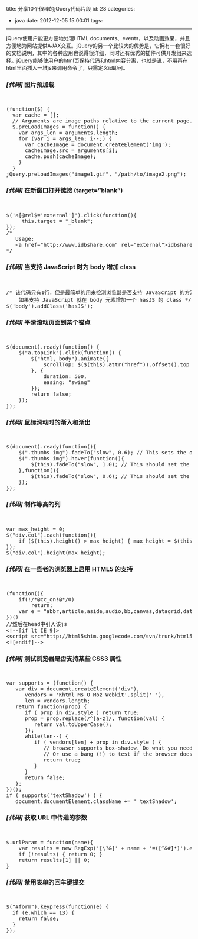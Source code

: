 title: 分享10个很棒的jQuery代码片段
id: 28
categories:
  - java
date: 2012-12-05 15:00:01
tags:
---

 jQuery使用户能更方便地处理HTML documents、events，以及动画效果，并且方便地为网站提供AJAX交互。jQuery的另一个比较大的优势是，它拥有一套很好的文档说明，其中的各种应用也说得很详细，同时还有优秀的插件可供开发组来选择。jQuery能够使用户的html页保持代码和html内容分离，也就是说，不用再在html里面插入一堆js来调用命令了，只需定义id即可。

### _[代码]_ 图片预加载
</br>
<pre config="brush:jscript;">(function($) {
  var cache = [];
  // Arguments are image paths relative to the current page.
  $.preLoadImages = function() {
    var args_len = arguments.length;
    for (var i = args_len; i--;) {
      var cacheImage = document.createElement('img');
      cacheImage.src = arguments[i];
      cache.push(cacheImage);
    }
  }
jQuery.preLoadImages(&quot;image1.gif&quot;, &quot;/path/to/image2.png&quot;);</pre>

### _[代码]_ 在新窗口打开链接 (target=”blank”)
</br>
<pre config="brush:jscript;">$('a[@rel$='external']').click(function(){
     this.target = &quot;_blank&quot;;
});
/*
   Usage:
   &lt;a href=&quot;http://www.idbshare.com&quot; rel=&quot;external&quot;&gt;idbshare.com&lt;/a&gt;
*/</pre>

### _[代码]_ 当支持 JavaScript 时为 body 增加 class
</br>
<pre config="brush:jscript;">/* 该代码只有1行，但是最简单的用来检测浏览器是否支持 JavaScript 的方法
    如果支持 JavaScript 就在 body 元素增加一个 hasJS 的 class */
$('body').addClass('hasJS');</pre>

### _[代码]_ 平滑滚动页面到某个锚点
</br>
<pre config="brush:jscript;">$(document).ready(function() {
    $(&quot;a.topLink&quot;).click(function() {
        $(&quot;html, body&quot;).animate({
            scrollTop: $($(this).attr(&quot;href&quot;)).offset().top + &quot;px&quot;
        }, {
            duration: 500,
            easing: &quot;swing&quot;
        });
        return false;
    });
});</pre>

### _[代码]_ 鼠标滑动时的渐入和渐出
</br>
<pre config="brush:jscript;">$(document).ready(function(){
    $(&quot;.thumbs img&quot;).fadeTo(&quot;slow&quot;, 0.6); // This sets the opacity of the thumbs to fade down to 60% when the page loads
    $(&quot;.thumbs img&quot;).hover(function(){
        $(this).fadeTo(&quot;slow&quot;, 1.0); // This should set the opacity to 100% on hover
    },function(){
        $(this).fadeTo(&quot;slow&quot;, 0.6); // This should set the opacity back to 60% on mouseout
    });
});</pre>

### _[代码]_ 制作等高的列
</br>
<pre config="brush:jscript;">var max_height = 0;
$(&quot;div.col&quot;).each(function(){
    if ($(this).height() &gt; max_height) { max_height = $(this).height(); }
});
$(&quot;div.col&quot;).height(max_height);</pre>

### _[代码]_ 在一些老的浏览器上启用 HTML5 的支持
</br>
<pre config="brush:jscript;">(function(){
    if(!/*@cc_on!@*/0)
        return;
    var e = &quot;abbr,article,aside,audio,bb,canvas,datagrid,datalist,details,dialog,eventsource,figure,footer,header,hgroup,mark,menu,meter,nav,output,progress,section,time,video&quot;.split(','),i=e.length;while(i--){document.createElement(e[i])}
})()
//然后在head中引入该js
&lt;!--[if lt IE 9]&gt;
&lt;script src=&quot;http://html5shim.googlecode.com/svn/trunk/html5.js&quot;&gt;&lt;/script&gt;
&lt;![endif]--&gt;</pre>

### _[代码]_ 测试浏览器是否支持某些 CSS3 属性
</br>
<pre config="brush:jscript;">var supports = (function() {
   var div = document.createElement('div'),
      vendors = 'Khtml Ms O Moz Webkit'.split(' '),
      len = vendors.length;
   return function(prop) {
      if ( prop in div.style ) return true;
      prop = prop.replace(/^[a-z]/, function(val) {
         return val.toUpperCase();
      });
      while(len--) {
         if ( vendors[len] + prop in div.style ) {
            // browser supports box-shadow. Do what you need.
            // Or use a bang (!) to test if the browser doesn't.
            return true;
         }
      }
      return false;
   };
})();
if ( supports('textShadow') ) {
   document.documentElement.className += ' textShadow';</pre>

### _[代码]_ 获取 URL 中传递的参数
</br>
<pre config="brush:jscript;">$.urlParam = function(name){
    var results = new RegExp('[\?&amp;]' + name + '=([^&amp;#]*)').exec(window.location.href);
    if (!results) { return 0; }
    return results[1] || 0;
}</pre>

### _[代码]_ 禁用表单的回车键提交
</br>
<pre config="brush:jscript;">$(&quot;#form&quot;).keypress(function(e) {
  if (e.which == 13) {
    return false;
  }
});</pre>